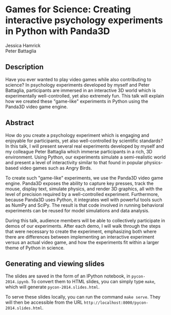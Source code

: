 # Games for Science: Creating interactive psychology experiments in Python with Panda3D

Jessica Hamrick  
Peter Battaglia

## Description

Have you ever wanted to play video games while also contributing to
science? In psychology experiments developed by myself and Peter
Battaglia, participants are immersed in an interactive 3D world which
is experimentally well-controlled, yet also extremely fun. This talk
will explain how we created these "game-like" experiments in Python
using the Panda3D video game engine.

## Abstract

How do you create a psychology experiment which is engaging and
enjoyable for participants, yet also well-controlled by scientific
standards? In this talk, I will present several real experiments
developed by myself and my colleague Peter Battaglia which immerse
participants in a rich, 3D environment. Using Python, our experiments
simulate a semi-realistic world and present a level of interactivity
similar to that found in popular physics-based video games such as
Angry Birds.

To create such "game-like" experiments, we use the Panda3D video game
engine. Panda3D exposes the ability to capture key presses, track the
mouse, display text, simulate physics, and render 3D graphics, all
with the level of precision required by a well-controlled
experiment. Furthermore, because Panda3D uses Python, it integrates
well with powerful tools such as NumPy and SciPy. The result is that
code involved in running behavioral experiments can be reused for
model simulations and data analysis.

During this talk, audience members will be able to collectively
participate in demos of our experiments. After each demo, I will walk
through the steps that were necessary to create the experiment,
emphasizing both where there are differences between implementing an
interactive experiment versus an actual video game, and how the
experiments fit within a larger theme of Python in science.


## Generating and viewing slides

The slides are saved in the form of an IPython notebook, in
`pycon-2014.ipynb`. To convert them to HTML slides, you can simply
type `make`, which will generate `pycon-2014.slides.html`.

To serve these slides locally, you can run the command `make
serve`. They will then be accessible from the URL
`http://localhost:8000/pycon-2014.slides.html`.
